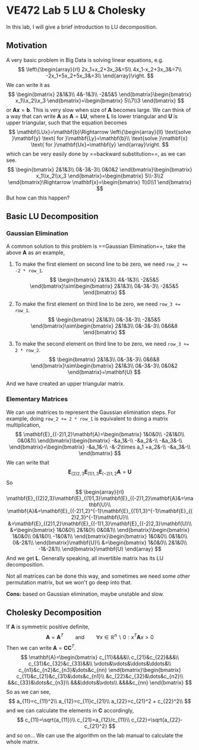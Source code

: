 # VE472 Lab 5 LU & Cholesky

In this lab, I will give a brief introduction to LU decomposition.

## Motivation

A very basic problem in Big Data is solving linear equations, e.g.
$$
\left\{\begin{array}{rl}
2x_1+x_2+3x_3&=5\\
4x_1-x_2+3x_3&=7\\
-2x_1+5x_2+5x_3&=3\\
\end{array}\right.
$$
We can write it as
$$
\begin{bmatrix}
2&1&3\\
4&-1&3\\
-2&5&5
\end{bmatrix}\begin{bmatrix}
x_1\\x_2\\x_3
\end{bmatrix}=\begin{bmatrix}
5\\7\\3
\end{bmatrix}
$$
or $\mathbf{Ax}=\mathbf{b}$. This is very slow when size of $\mathbf{A}$ becomes large. We can think of a way that can write $\mathbf{A}$ as $\mathbf{A}=\mathbf{LU}$, where $\mathbf{L}$ lis lower triangular and $\mathbf{U}$ is upper triangular, such that the equation becomes
$$
\mathbf{LUx}=\mathbf{b}\Rightarrow \left\{\begin{array}{ll}
\text{solve }\mathbf{y} \text{ for }\mathbf{Ly}=\mathbf{b}\\
\text{solve }\mathbf{x} \text{ for }\mathbf{Ux}=\mathbf{y}
\end{array}\right.
$$
which can be very easily done by ==backward substitution==, as we can see. 
$$
\begin{bmatrix}
2&1&3\\
0&-3&-3\\
0&0&2
\end{bmatrix}\begin{bmatrix}
x_1\\x_2\\x_3
\end{bmatrix}=\begin{bmatrix}
5\\-3\\2
\end{bmatrix}\Rightarrow \mathbf{x}=\begin{bmatrix}
1\\0\\1
\end{bmatrix}
$$
But how can this happen?

## Basic LU Decomposition

### Gaussian Elimination

A common solution to this problem is ==Gaussian Elimination==, take the above $\mathbf{A}$ as an example,

1.  To make the first element on second line to be zero, we need `row_2 += -2 * row_1`.
    $$
    \begin{bmatrix}
    2&1&3\\
    4&-1&3\\
    -2&5&5
    \end{bmatrix}\sim\begin{bmatrix}
    2&1&3\\
    0&-3&-3\\
    -2&5&5
    \end{bmatrix}
    $$

2.  To make the first element on third line to be zero, we need `row_3 += row_1`.
    $$
    \begin{bmatrix}
    2&1&3\\
    0&-3&-3\\
    -2&5&5
    \end{bmatrix}\sim\begin{bmatrix}
    2&1&3\\
    0&-3&-3\\
    0&6&8
    \end{bmatrix}
    $$

3.  To make the second element on third line to be zero, we need `row_3 += 2 * row_2`.
    $$
    \begin{bmatrix}
    2&1&3\\
    0&-3&-3\\
    0&6&8
    \end{bmatrix}\sim\begin{bmatrix}
    2&1&3\\
    0&-3&-3\\
    0&0&2
    \end{bmatrix}=\mathbf{U}
    $$

And we have created an upper triangular matrix.

### Elementary Matrices

We can use matrices to represent the Gaussian elimination steps. For example, doing `row_2 += 2 * row_1` is equivalent to doing a matrix multiplication,
$$
\mathbf{E}_{(-2)1,2}\mathbf{A}=\begin{bmatrix}
1&0&0\\
-2&1&0\\
0&0&1\\
\end{bmatrix}\begin{bmatrix}
-&a_1&-\\
-&a_2&-\\
-&a_3&-\\
\end{bmatrix}=\begin{bmatrix}
-&a_1&-\\
-&-2\times a_1 +a_2&-\\
-&a_3&-\\
\end{bmatrix}
$$
We can write that
$$
\mathbf{E}_{(2)2,3}\mathbf{E}_{(1)1,3}\mathbf{E}_{(-2)1,2}\mathbf{A}=\mathbf{U}
$$
So
$$
\begin{array}{rl}
\mathbf{E}_{(2)2,3}\mathbf{E}_{(1)1,3}\mathbf{E}_{(-2)1,2}\mathbf{A}&=\mathbf{U}\\
\mathbf{A}&=\mathbf{E}_{(-2)1,2}^{-1}\mathbf{E}_{(1)1,3}^{-1}\mathbf{E}_{(2)2,3}^{-1}\mathbf{U}\\
&=\mathbf{E}_{(2)1,2}\mathbf{E}_{(-1)1,3}\mathbf{E}_{(-2)2,3}\mathbf{U}\\
&=\begin{bmatrix}
1&0&0\\
2&1&0\\
0&0&1\\
\end{bmatrix}\begin{bmatrix}
1&0&0\\
0&1&0\\
-1&0&1\\
\end{bmatrix}\begin{bmatrix}
1&0&0\\
0&1&0\\
0&-2&1\\
\end{bmatrix}\mathbf{U}\\
&=\begin{bmatrix}
1&0&0\\
2&1&0\\
-1&-2&1\\
\end{bmatrix}\mathbf{U}
\end{array}
$$
And we get $\mathbf{L}$. Generally speaking, all invertible matrix has its LU decomposition.

Not all matrices can be done this way, and sometimes we need some other permutation matrix, but we won't go deep into that.

**Cons:** based on Gaussian elimination, maybe unstable and slow.

## Cholesky Decomposition

If $\mathbf{A}$ is symmetric positive definite,
$$
\mathbf{A}=\mathbf{A}^T \qquad\text{and}\qquad \forall x\in\mathbb{R}^n\backslash 0: x^T\mathbf{A}x>0
$$
Then we can write $\mathbf{A}=\mathbf{CC}^T$.
$$
\mathbf{A}=\begin{bmatrix}
c_{11}&&&&\\
c_{21}&c_{22}&&&\\
c_{31}&c_{32}&c_{33}&&\\
\vdots&\vdots&\ddots&\ddots&\\
c_{n1}&c_{n2}&c_{n3}&\dots&c_{nn}
\end{bmatrix}\begin{bmatrix}
c_{11}&c_{21}&c_{31}&\dots&c_{n1}\\
&c_{22}&c_{32}&\dots&c_{n2}\\
&&c_{33}&\dots&c_{n3}\\
&&&\ddots&\vdots\\
&&&&c_{nn}
\end{bmatrix}
$$
So as we can see,
$$
a_{11}=c_{11}^2\\
a_{12}=c_{11}c_{21}\\
a_{22}=c_{21}^2 + c_{22}^2\\
$$
and we can calculate the elements in $\mathbf{C}$ accordingly,
$$
c_{11}=\sqrt{a_{11}}\\
c_{21}=a_{12}/c_{11}\\
c_{22}=\sqrt{a_{22}-c_{21}^2}
$$
and so on... We can use the algorithm on the lab manual to calculate the whole matrix.